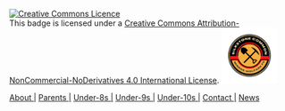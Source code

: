 <a rel="license" href="http://creativecommons.org/licenses/by-nc-nd/4.0/"><img alt="Creative Commons Licence" style="border-width:0" src="https://i.creativecommons.org/l/by-nc-nd/4.0/88x31.png" /></a><br />This badge is licensed under a <a rel="license" href="http://creativecommons.org/licenses/by-nc-nd/4.0/">Creative Commons Attribution-NonCommercial-NoDerivatives 4.0 International License</a>.
<img src="silkstone common fc logo.png" 
     alt="logo"
     width="100" 
     height="100" />

<a href="https://scmwfc.co.uk/about-us">About |</a>
<a href="https://scmwfc.co.uk/parent-info">Parents |</a>
<a href="https://scmwfc.co.uk/under-8s">Under-8s |</a>
<a href="https://scmwfc.co.uk/under-9s">Under-9s |</a>
<a href="https://scmwfc.co.uk/under-10s">Under-10s |</a>
<a href="https://scmwfc.co.uk/contact-us">Contact |</a>
<a href="http://news.scmwfc.co.uk">News</a>
